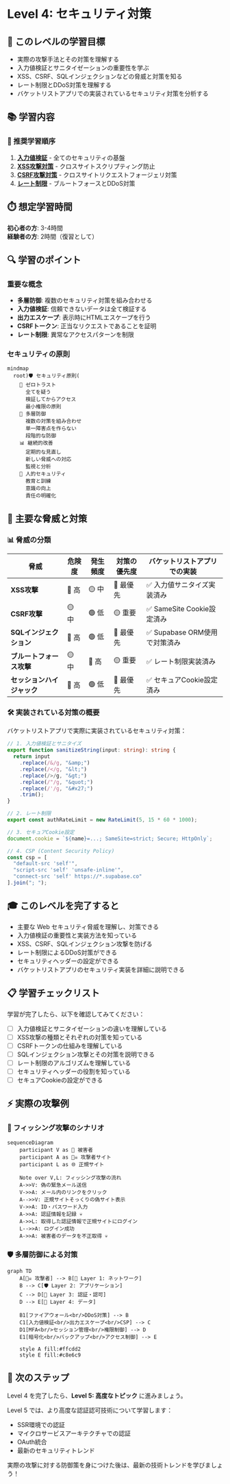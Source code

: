 # Level 4: セキュリティ対策

## 🎯 このレベルの学習目標

- 実際の攻撃手法とその対策を理解する
- 入力値検証とサニタイゼーションの重要性を学ぶ
- XSS、CSRF、SQLインジェクションなどの脅威と対策を知る
- レート制限とDDoS対策を理解する
- バケットリストアプリでの実装されているセキュリティ対策を分析する

## 📚 学習内容

### 📖 推奨学習順序

1. **[入力値検証](./input-validation.md)** - 全てのセキュリティの基盤
2. **[XSS攻撃対策](./xss-prevention.md)** - クロスサイトスクリプティング防止
3. **[CSRF攻撃対策](./csrf-protection.md)** - クロスサイトリクエストフォージェリ対策
4. **[レート制限](./rate-limiting.md)** - ブルートフォースとDDoS対策

## ⏱️ 想定学習時間

**初心者の方**: 3-4時間  
**経験者の方**: 2時間（復習として）

## 🔍 学習のポイント

### 重要な概念

- **多層防御**: 複数のセキュリティ対策を組み合わせる
- **入力値検証**: 信頼できないデータは全て検証する
- **出力エスケープ**: 表示時にHTMLエスケープを行う
- **CSRFトークン**: 正当なリクエストであることを証明
- **レート制限**: 異常なアクセスパターンを制限

### セキュリティの原則

```mermaid
mindmap
  root)🛡️ セキュリティ原則(
    🚫 ゼロトラスト
      全てを疑う
      検証してからアクセス
      最小権限の原則
    🔄 多層防御
      複数の対策を組み合わせ
      単一障害点を作らない
      段階的な防御
    📊 継続的改善
      定期的な見直し
      新しい脅威への対応
      監視と分析
    👥 人的セキュリティ
      教育と訓練
      意識の向上
      責任の明確化
```

## 🚨 主要な脅威と対策

### 📊 脅威の分類

| 脅威 | 危険度 | 発生頻度 | 対策の優先度 | バケットリストアプリでの実装 |
|------|--------|----------|--------------|------------------------------|
| **XSS攻撃** | 🔴 高 | 🟡 中 | 🔴 最優先 | ✅ 入力値サニタイズ実装済み |
| **CSRF攻撃** | 🟡 中 | 🟢 低 | 🟡 重要 | ✅ SameSite Cookie設定済み |
| **SQLインジェクション** | 🔴 高 | 🟢 低 | 🔴 最優先 | ✅ Supabase ORM使用で対策済み |
| **ブルートフォース攻撃** | 🟡 中 | 🔴 高 | 🟡 重要 | ✅ レート制限実装済み |
| **セッションハイジャック** | 🔴 高 | 🟢 低 | 🔴 最優先 | ✅ セキュアCookie設定済み |

### 🛠️ 実装されている対策の概要

バケットリストアプリで実際に実装されているセキュリティ対策：

```typescript
// 1. 入力値検証とサニタイズ
export function sanitizeString(input: string): string {
  return input
    .replace(/&/g, "&amp;")
    .replace(/</g, "&lt;")
    .replace(/>/g, "&gt;")
    .replace(/"/g, "&quot;")
    .replace(/'/g, "&#x27;")
    .trim();
}

// 2. レート制限
export const authRateLimit = new RateLimit(5, 15 * 60 * 1000);

// 3. セキュアCookie設定
document.cookie = `${name}=...; SameSite=strict; Secure; HttpOnly`;

// 4. CSP (Content Security Policy)
const csp = [
  "default-src 'self'",
  "script-src 'self' 'unsafe-inline'",
  "connect-src 'self' https://*.supabase.co"
].join("; ");
```

## 🎓 このレベルを完了すると

- 主要な Web セキュリティ脅威を理解し、対策できる
- 入力値検証の重要性と実装方法を知っている
- XSS、CSRF、SQLインジェクション攻撃を防げる
- レート制限によるDDoS対策ができる
- セキュリティヘッダーの設定ができる
- バケットリストアプリのセキュリティ実装を詳細に説明できる

## 📋 学習チェックリスト

学習が完了したら、以下を確認してみてください：

- [ ] 入力値検証とサニタイゼーションの違いを理解している
- [ ] XSS攻撃の種類とそれぞれの対策を知っている
- [ ] CSRFトークンの仕組みを理解している
- [ ] SQLインジェクション攻撃とその対策を説明できる
- [ ] レート制限のアルゴリズムを理解している
- [ ] セキュリティヘッダーの役割を知っている
- [ ] セキュアCookieの設定ができる

## ⚡ 実際の攻撃例

### 🎣 フィッシング攻撃のシナリオ

```mermaid
sequenceDiagram
    participant V as 👤 被害者
    participant A as 🏴‍☠️ 攻撃者サイト
    participant L as 🌐 正規サイト

    Note over V,L: フィッシング攻撃の流れ
    A->>V: 偽の緊急メール送信
    V->>A: メール内のリンクをクリック
    A-->>V: 正規サイトそっくりの偽サイト表示
    V->>A: ID・パスワード入力
    A->>A: 認証情報を記録 💀
    A->>L: 取得した認証情報で正規サイトにログイン
    L-->>A: ログイン成功
    A->>A: 被害者のデータを不正取得 💀
```

### 🛡️ 多層防御による対策

```mermaid
graph TD
    A[🏴‍☠️ 攻撃者] --> B[🚧 Layer 1: ネットワーク]
    B --> C[🛡️ Layer 2: アプリケーション]
    C --> D[🔐 Layer 3: 認証・認可]
    D --> E[💾 Layer 4: データ]
    
    B1[ファイアウォール<br/>DDoS対策] --> B
    C1[入力値検証<br/>出力エスケープ<br/>CSP] --> C
    D1[MFA<br/>セッション管理<br/>権限制御] --> D
    E1[暗号化<br/>バックアップ<br/>アクセス制御] --> E
    
    style A fill:#ffcdd2
    style E fill:#c8e6c9
```

## 🚀 次のステップ

Level 4 を完了したら、**Level 5: 高度なトピック** に進みましょう。

Level 5 では、より高度な認証認可技術について学習します：

- SSR環境での認証
- マイクロサービスアーキテクチャでの認証
- OAuth統合
- 最新のセキュリティトレンド

実際の攻撃に対する防御策を身につけた後は、最新の技術トレンドを学びましょう！